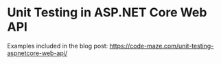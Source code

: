 # Unit Testing in ASP.NET Core Web API  

Examples included in the blog post: https://code-maze.com/unit-testing-aspnetcore-web-api/
